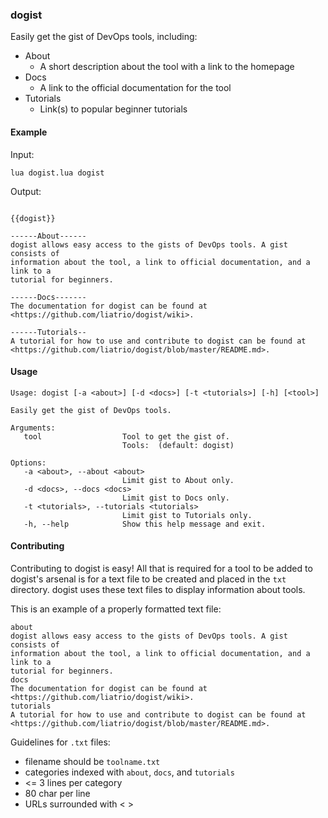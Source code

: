 ### dogist
Easily get the gist of DevOps tools, including:  
  - About
    - A short description about the tool with a link to the homepage
  - Docs
    - A link to the official documentation for the tool
  - Tutorials
    - Link(s) to popular beginner tutorials

#### Example
Input:
```
lua dogist.lua dogist
```

Output:
```

{{dogist}}

------About------
dogist allows easy access to the gists of DevOps tools. A gist consists of
information about the tool, a link to official documentation, and a link to a
tutorial for beginners.

------Docs-------
The documentation for dogist can be found at
<https://github.com/liatrio/dogist/wiki>.

------Tutorials--
A tutorial for how to use and contribute to dogist can be found at
<https://github.com/liatrio/dogist/blob/master/README.md>.

```

#### Usage
```
Usage: dogist [-a <about>] [-d <docs>] [-t <tutorials>] [-h] [<tool>]

Easily get the gist of DevOps tools.

Arguments:
   tool                  Tool to get the gist of.
                         Tools:  (default: dogist)

Options:
   -a <about>, --about <about>
                         Limit gist to About only.
   -d <docs>, --docs <docs>
                         Limit gist to Docs only.
   -t <tutorials>, --tutorials <tutorials>
                         Limit gist to Tutorials only.
   -h, --help            Show this help message and exit.
```

#### Contributing
Contributing to dogist is easy! All that is required for a tool to be added to dogist's arsenal is for a text file to be created and placed in the `txt` directory. dogist uses these text files to display information about tools.  
  
This is an example of a properly formatted text file:
```
about
dogist allows easy access to the gists of DevOps tools. A gist consists of
information about the tool, a link to official documentation, and a link to a
tutorial for beginners.
docs
The documentation for dogist can be found at
<https://github.com/liatrio/dogist/wiki>.
tutorials
A tutorial for how to use and contribute to dogist can be found at
<https://github.com/liatrio/dogist/blob/master/README.md>.
```

Guidelines for `.txt` files:
  - filename should be `toolname.txt`
  - categories indexed with `about`, `docs`, and `tutorials`
  - <= 3 lines per category
  - 80 char per line
  - URLs surrounded with < >

